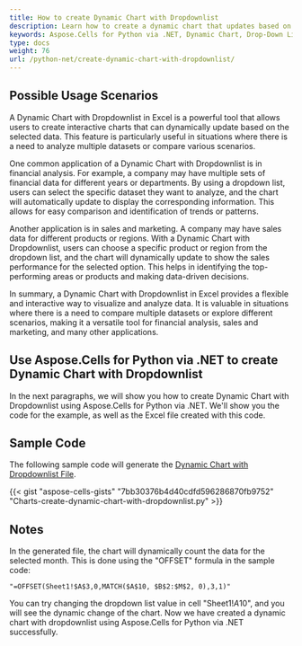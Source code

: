```yaml
---
title: How to create Dynamic Chart with Dropdownlist
description: Learn how to create a dynamic chart that updates based on a drop-down list selection using Aspose.Cells for Python via .NET. Our step-by-step guide will demonstrate how to integrate a drop-down list into your chart for flexible data visualization.
keywords: Aspose.Cells for Python via .NET, Dynamic Chart, Drop-Down List, Data Visualization, Integration, Flexible Visualization.
type: docs
weight: 76
url: /python-net/create-dynamic-chart-with-dropdownlist/
---
```


## **Possible Usage Scenarios**
A Dynamic Chart with Dropdownlist in Excel is a powerful tool that allows users to create interactive charts that can dynamically update based on the selected data. This feature is particularly useful in situations where there is a need to analyze multiple datasets or compare various scenarios.

One common application of a Dynamic Chart with Dropdownlist is in financial analysis. For example, a company may have multiple sets of financial data for different years or departments. By using a dropdown list, users can select the specific dataset they want to analyze, and the chart will automatically update to display the corresponding information. This allows for easy comparison and identification of trends or patterns.

Another application is in sales and marketing. A company may have sales data for different products or regions. With a Dynamic Chart with Dropdownlist, users can choose a specific product or region from the dropdown list, and the chart will dynamically update to show the sales performance for the selected option. This helps in identifying the top-performing areas or products and making data-driven decisions.

In summary, a Dynamic Chart with Dropdownlist in Excel provides a flexible and interactive way to visualize and analyze data. It is valuable in situations where there is a need to compare multiple datasets or explore different scenarios, making it a versatile tool for financial analysis, sales and marketing, and many other applications.

## **Use Aspose.Cells for Python via .NET to create Dynamic Chart with Dropdownlist**
In the next paragraphs, we will show you how to create Dynamic Chart with Dropdownlist using Aspose.Cells for Python via .NET. We'll show you the code for the example, as well as the Excel file created with this code.

## **Sample Code**
The following sample code will generate the [Dynamic Chart with Dropdownlist File](DynamicChartWithDropdownlist.xlsx).

{{< gist "aspose-cells-gists" "7bb30376b4d40cdfd596286870fb9752" "Charts-create-dynamic-chart-with-dropdownlist.py" >}}

## **Notes**
In the generated file, the chart will dynamically count the data for the selected month. This is done using the "OFFSET" formula in the sample code:

```
"=OFFSET(Sheet1!$A$3,0,MATCH($A$10, $B$2:$M$2, 0),3,1)"
```

You can try changing the dropdown list value in cell "Sheet1!$A$10", and you will see the dynamic change of the chart. Now we have created a dynamic chart with dropdownlist using Aspose.Cells for Python via .NET successfully.
